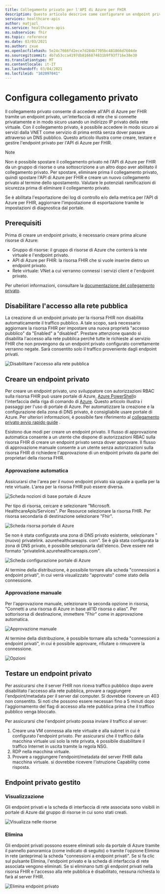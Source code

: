 ```yaml
---
title: Collegamento privato per l'API di Azure per FHIR
description: Questo articolo descrive come configurare un endpoint privato per l'API di Azure per i servizi FHIR
services: healthcare-apis
author: matjazl
ms.service: healthcare-apis
ms.subservice: fhir
ms.topic: reference
ms.date: 03/03/2021
ms.author: zxue
ms.openlocfilehash: 5e24c7666fd2ece7d284b7705bc481866d7604de
ms.sourcegitcommit: 4b7a53cca4197db8166874831b9f93f716e38e30
ms.translationtype: MT
ms.contentlocale: it-IT
ms.lasthandoff: 03/04/2021
ms.locfileid: "102097041"
---
```

# <a name="configure-private-link"></a>Configura collegamento privato

Il collegamento privato consente di accedere all'API di Azure per FHIR tramite un endpoint privato, un'interfaccia di rete che si connette privatamente e in modo sicuro usando un indirizzo IP privato della rete virtuale. Con il collegamento privato, è possibile accedere in modo sicuro ai servizi dalla VNET come servizio di prima entità senza dover passare attraverso un DNS pubblico. Questo articolo illustra come creare, testare e gestire l'endpoint privato per l'API di Azure per FHIR.

>[!Note]
>Non è possibile spostare il collegamento privato né l'API di Azure per FHIR da un gruppo di risorse o una sottoscrizione a un altro dopo aver abilitato il collegamento privato. Per spostare, eliminare prima il collegamento privato, quindi spostare l'API di Azure per FHIR e creare un nuovo collegamento privato al termine dello spostamento. Valutare le potenziali ramificazioni di sicurezza prima di eliminare il collegamento privato.
>
>Se è abilitata l'esportazione dei log di controllo e/o della metrica per l'API di Azure per FHIR, aggiornare l'impostazione di esportazione tramite le impostazioni di diagnostica dal portale.

## <a name="prerequisites"></a>Prerequisiti

Prima di creare un endpoint privato, è necessario creare prima alcune risorse di Azure:

- Gruppo di risorse: il gruppo di risorse di Azure che conterrà la rete virtuale e l'endpoint privato.
- API di Azure per FHIR: la risorsa FHIR che si vuole inserire dietro un endpoint privato.
- Rete virtuale: VNet a cui verranno connessi i servizi client e l'endpoint privato.

Per ulteriori informazioni, consultare la [documentazione del collegamento privato](../private-link/index.yml).

## <a name="disable-public-network-access"></a>Disabilitare l'accesso alla rete pubblica

La creazione di un endpoint privato per la risorsa FHIR non disabilita automaticamente il traffico pubblico. A tale scopo, sarà necessario aggiornare la risorsa FHIR per impostare una nuova proprietà "accesso pubblico" da "Enabled" a "disabled". Prestare attenzione quando si disabilita l'accesso alla rete pubblica perché tutte le richieste al servizio FHIR che non provengono da un endpoint privato configurato correttamente verranno negate. Sarà consentito solo il traffico proveniente dagli endpoint privati.

![Disabilitare l'accesso alla rete pubblica](media/private-link/private-link-disable.png)

## <a name="create-private-endpoint"></a>Creare un endpoint privato

Per creare un endpoint privato, uno sviluppatore con autorizzazioni RBAC sulla risorsa FHIR può usare portale di Azure, [Azure PowerShell](../private-link/create-private-endpoint-powershell.md)o l'interfaccia della riga di comando di [Azure](../private-link/create-private-endpoint-cli.md). Questo articolo illustra i passaggi per l'uso di portale di Azure. Per automatizzare la creazione e la configurazione della zona di DNS privato, è consigliabile usare portale di Azure. Per ulteriori informazioni, è possibile fare riferimento al [collegamento privato avvio rapido guide](../private-link/create-private-endpoint-portal.md) .

Esistono due modi per creare un endpoint privato. Il flusso di approvazione automatica consente a un utente che dispone di autorizzazioni RBAC sulla risorsa FHIR di creare un endpoint privato senza dover approvare. Il flusso di approvazione manuale consente a un utente senza autorizzazioni sulla risorsa FHIR di richiedere l'approvazione di un endpoint privato da parte dei proprietari della risorsa FHIR.

### <a name="auto-approval"></a>Approvazione automatica

Assicurarsi che l'area per il nuovo endpoint privato sia uguale a quella per la rete virtuale. L'area per la risorsa FHIR può essere diversa.

![Scheda nozioni di base portale di Azure](media/private-link/private-link-portal2.png)

Per tipo di risorsa, cercare e selezionare "Microsoft. HealthcareApis/Services". Per Resource selezionare la risorsa FHIR. Per risorsa secondaria di destinazione selezionare "Fhir".

![Scheda risorsa portale di Azure](media/private-link/private-link-portal1.png)

Se non è stata configurata una zona di DNS privato esistente, selezionare "(nuovo) privatelink. azurehealthcareapis. com". Se è già stata configurata la zona di DNS privato, è possibile selezionarla dall'elenco. Deve essere nel formato "privatelink.azurehealthcareapis.com".

![Scheda configurazione portale di Azure](media/private-link/private-link-portal3.png)

Al termine della distribuzione, è possibile tornare alla scheda "connessioni a endpoint privati", in cui verrà visualizzato "approvato" come stato della connessione.

### <a name="manual-approval"></a>Approvazione manuale

Per l'approvazione manuale, selezionare la seconda opzione in risorsa, "Connetti a una risorsa di Azure in base all'ID risorsa o alias". Per sottorisorsa di destinazione, immettere "Fhir" come in approvazione automatica.

![Approvazione manuale](media/private-link/private-link-manual.png)

Al termine della distribuzione, è possibile tornare alla scheda "connessioni a endpoint privati", in cui è possibile approvare, rifiutare o rimuovere la connessione.

![Opzioni](media/private-link/private-link-options.png)

## <a name="test-private-endpoint"></a>Testare un endpoint privato

Per assicurarsi che il server FHIR non riceva traffico pubblico dopo avere disabilitato l'accesso alla rete pubblica, provare a raggiungere l'endpoint/metadata per il server dal computer. Si dovrebbe ricevere un 403 non consentito. Si noti che possono essere necessari fino a 5 minuti dopo l'aggiornamento del flag di accesso alla rete pubblica prima che il traffico pubblico venga bloccato.

Per assicurarsi che l'endpoint privato possa inviare il traffico al server:

1. Creare una VM connessa alla rete virtuale e alla subnet in cui è configurato l'endpoint privato. Per assicurarsi che il traffico dalla macchina virtuale usi solo la rete privata, è possibile disabilitare il traffico Internet in uscita tramite la regola NSG.
2. RDP nella macchina virtuale.
3. Provare a raggiungere l'endpoint/metadata del server FHIR dalla macchina virtuale. si dovrebbe ricevere l'istruzione Capability come risposta.

## <a name="manage-private-endpoint"></a>Endpoint privato gestito

### <a name="view"></a>Visualizzazione

Gli endpoint privati e la scheda di interfaccia di rete associata sono visibili in portale di Azure dal gruppo di risorse in cui sono stati creati.

![Visualizza nelle risorse](media/private-link/private-link-view.png)

### <a name="delete"></a>Elimina

Gli endpoint privati possono essere eliminati solo da portale di Azure tramite il pannello panoramica (come indicato di seguito) o tramite l'opzione Elimina in rete (anteprima) la scheda "connessioni a endpoint privati". Se si fa clic sul pulsante Elimina, l'endpoint privato e la scheda di interfaccia di rete associata vengono eliminati. Se si eliminano tutti gli endpoint privati nella risorsa FHIR e l'accesso alla rete pubblica è disabilitato, nessuna richiesta lo farà al server FHIR.

![Elimina endpoint privato](media/private-link/private-link-delete.png)
